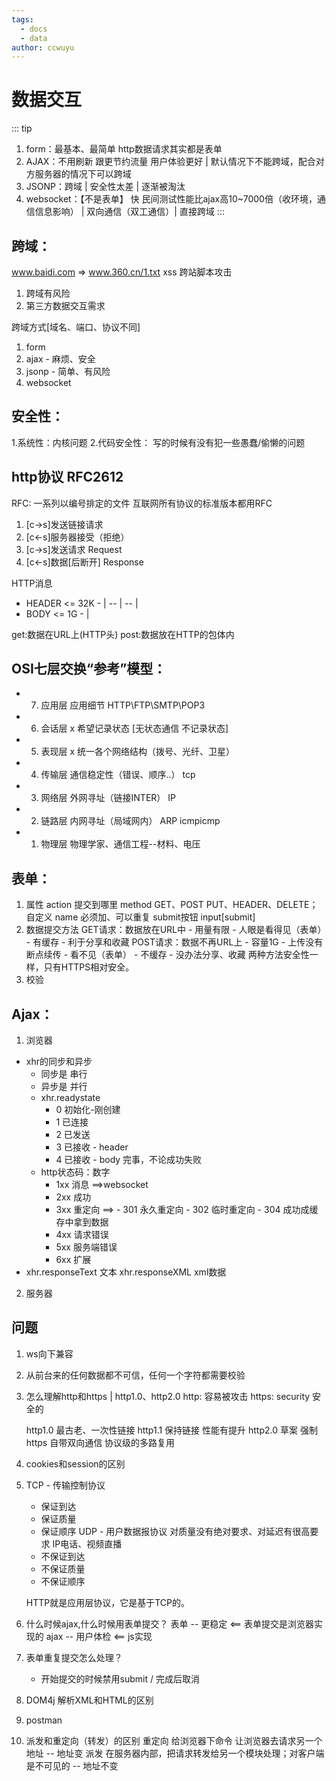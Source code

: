 ```yaml
---
tags: 
  - docs
  - data
author: ccwuyu 
---
```


# 数据交互

::: tip
1. form：最基本、最简单    http数据请求其实都是表单
2. AJAX：不用刷新   跟更节约流量  用户体验更好 | 默认情况下不能跨域，配合对方服务器的情况下可以跨域
3. JSONP：跨域 | 安全性太差  |  逐渐被淘汰
4. websocket：【不是表单】 快 民间测试性能比ajax高10~7000倍（收环境，通信信息影响） |  双向通信（双工通信）|  直接跨域
:::

## 跨域：
www.baidi.com => www.360.cn/1.txt
xss  跨站脚本攻击
1. 跨域有风险
2. 第三方数据交互需求

跨域方式[域名、端口、协议不同]
1. form
2. ajax - 麻烦、安全
3. jsonp - 简单、有风险
4. websocket



## 安全性：
1.系统性：内核问题
2.代码安全性：  写的时候有没有犯一些愚蠢/偷懒的问题



## http协议  RFC2612
RFC: 一系列以编号排定的文件    互联网所有协议的标准版本都用RFC

1. [c->s]发送链接请求
2. [c<-s]服务器接受（拒绝）
3. [c->s]发送请求  Request 
4. [c<-s]数据[后断开]  Response

HTTP消息
-   HEADER <= 32K  - |
-- | -- |
-   BODY  <= 1G  - |

get:数据在URL上(HTTP头)
post:数据放在HTTP的包体内



## OSI七层交换“参考”模型：
- 7. 应用层  应用细节 HTTP\FTP\SMTP\POP3
- 6. 会话层  x  希望记录状态   [无状态通信 不记录状态]  
- 5. 表现层  x  统一各个网络结构（拨号、光纤、卫星）
- 4. 传输层  通信稳定性（错误、顺序..） tcp 
- 3. 网络层  外网寻址（链接INTER） IP
- 2. 链路层  内网寻址（局域网内） ARP  icmpicmp
- 1. 物理层  物理学家、通信工程--材料、电压



## 表单：
1. 属性
   action   提交到哪里
   method   GET、POST    PUT、HEADER、DELETE；自定义
   name     必须加、可以重复
   submit按钮   input[submit]
2. 数据提交方法
   GET请求：数据放在URL中
        - 用量有限
        - 人眼是看得见（表单）
        - 有缓存
        - 利于分享和收藏
   POST请求：数据不再URL上
        - 容量1G
        - 上传没有断点续传
        - 看不见（表单）
        - 不缓存
        - 没办法分享、收藏
    两种方法安全性一样，只有HTTPS相对安全。
3. 校验
    


## Ajax：
1. 浏览器
- xhr的同步和异步
    - 同步是 串行
    - 异步是 并行
    - xhr.readystate  
        - 0 初始化-刚创建   
        - 1 已连接
        - 2 已发送
        - 3 已接收 - header
        - 4 已接收 - body  完事，不论成功失败
    - http状态码：数字
        - 1xx  消息    ==>websocket
        - 2xx  成功
        - 3xx  重定向  ==>
               - 301 永久重定向
               - 302 临时重定向
               - 304 成功成缓存中拿到数据
        - 4xx  请求错误
        - 5xx  服务端错误
        - 6xx  扩展
- xhr.responseText 文本
  xhr.responseXML  xml数据
2. 服务器



## 问题
1. ws向下兼容
2. 从前台来的任何数据都不可信，任何一个字符都需要校验
3. 怎么理解http和https | http1.0、http2.0
    http:            容易被攻击
    https: security  安全的

    http1.0    最古老、一次性链接
    http1.1    保持链接   性能有提升
    http2.0    草案
                强制https
                自带双向通信
                协议级的多路复用
4. cookies和session的区别
5. TCP - 传输控制协议
    - 保证到达
    - 保证质量
    - 保证顺序
   UDP - 用户数据报协议   对质量没有绝对要求、对延迟有很高要求     IP电话、视频直播
    -  不保证到达
    -  不保证质量
    -  不保证顺序

   HTTP就是应用层协议，它是基于TCP的。
6. 什么时候ajax,什么时候用表单提交？
    表单 -- 更稳定   <== 表单提交是浏览器实现的
    ajax -- 用户体检 <== js实现
7. 表单重复提交怎么处理？
    - 开始提交的时候禁用submit /  完成后取消

8. DOM4j 解析XML和HTML的区别
9. postman
10. 派发和重定向（转发）的区别
    重定向  给浏览器下命令   让浏览器去请求另一个地址  --  地址变
    派发    在服务器内部，把请求转发给另一个模块处理；对客户端是不可见的 -- 地址不变

